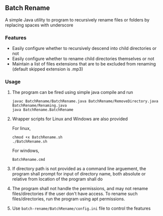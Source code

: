 ## Batch Rename
A simple Java utility to program to recursively rename files or folders by replacing spaces with underscore


### Features
+ Easily configure whether to recursively descend into child directories or not
+ Easily configure whether to rename child directories themselves or not
+ Maintain a list of files extensions that are to be excluded from renaming (default skipped extension is .mp3)


### Usage
1. The program can be fired using simple java compile and run
    ```
    javac BatchRename/BatchRename.java BatchRename/RemoveDirectory.java BatchRename/Renaming.java
    java BatchRename.BatchRename
    ```

1. Wrapper scripts for Linux and Windows are also provided

    For linux,
    ```
    chmod +x BatchRename.sh
    ./BatchRename.sh
    ```

    For windows,
    ```
    BatchRename.cmd
    ```

1. If directory path is not provided as a command line arguement, the program shall prompt for input of directory name, both absolute or relative from location of the program shall do

1. The program shall not handle the permissions, and may not rename files/directories if the user don't have access. To rename such files/directories, run the program using apt permissions.

1. Use `batch-rename/BatchRename/config.ini` file to control the features

